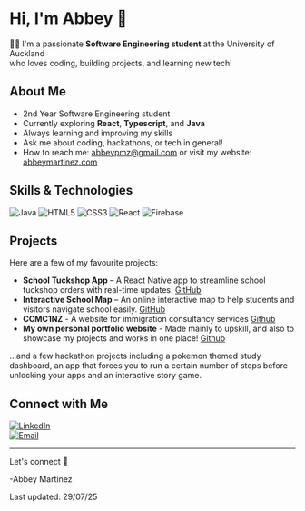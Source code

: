 # Hi, I'm Abbey 💛

👩‍💻 I'm a passionate **Software Engineering student** at the University of Auckland  
who loves coding, building projects, and learning new tech! 


## About Me

- 2nd Year Software Engineering student  
- Currently exploring **React**, **Typescript**, and **Java**  
- Always learning and improving my skills  
- Ask me about coding, hackathons, or tech in general!  
- How to reach me: abbeypmz@gmail.com or visit my website: [abbeymartinez.com](https://abbeymartinez.com/)



## Skills & Technologies

![Java](https://img.shields.io/badge/Java-007396?style=for-the-badge&logo=java&logoColor=white)
![HTML5](https://img.shields.io/badge/HTML5-E34F26?style=for-the-badge&logo=html5&logoColor=white)
![CSS3](https://img.shields.io/badge/CSS3-1572B6?style=for-the-badge&logo=css3&logoColor=white)
![React](https://img.shields.io/badge/React-61DAFB?style=for-the-badge&logo=react&logoColor=black)
![Firebase](https://img.shields.io/badge/Firebase-FFCA28?style=for-the-badge&logo=firebase&logoColor=black)


## Projects

Here are a few of my favourite projects:

- **School Tuckshop App** – A React Native app to streamline school tuckshop orders with real-time updates. [GitHub](https://github.com/Tech-A/tuckshop-app)
- **Interactive School Map** – An online interactive map to help students and visitors navigate school easily. [GitHub](https://github.com/Tech-A/SchoolMap)
- **CCMC1NZ** - A website for immigration consultancy services [Github](https://github.com/Tech-A/CCM1NZ.git)
- **My own personal portfolio website** - Made mainly to upskill, and also to showcase my projects and works in one place! [Github](https://github.com/Tech-A/AbbeyMartinez.github.io)

...and a few hackathon projects including a pokemon themed study dashboard, an app that forces you to run a certain number of steps before unlocking your apps and an interactive story game.



## Connect with Me

[![LinkedIn](https://img.shields.io/badge/LinkedIn-0077B5?style=for-the-badge&logo=linkedin&logoColor=white)](https://www.linkedin.com/in/abbey-martinez-4aa07731a/)  
[![Email](https://img.shields.io/badge/Email-D14836?style=for-the-badge&logo=gmail&logoColor=white)](mailto:abbeypmz@gmail.com)

---

Let's connect 🫶

-Abbey Martinez 


Last updated: 29/07/25
